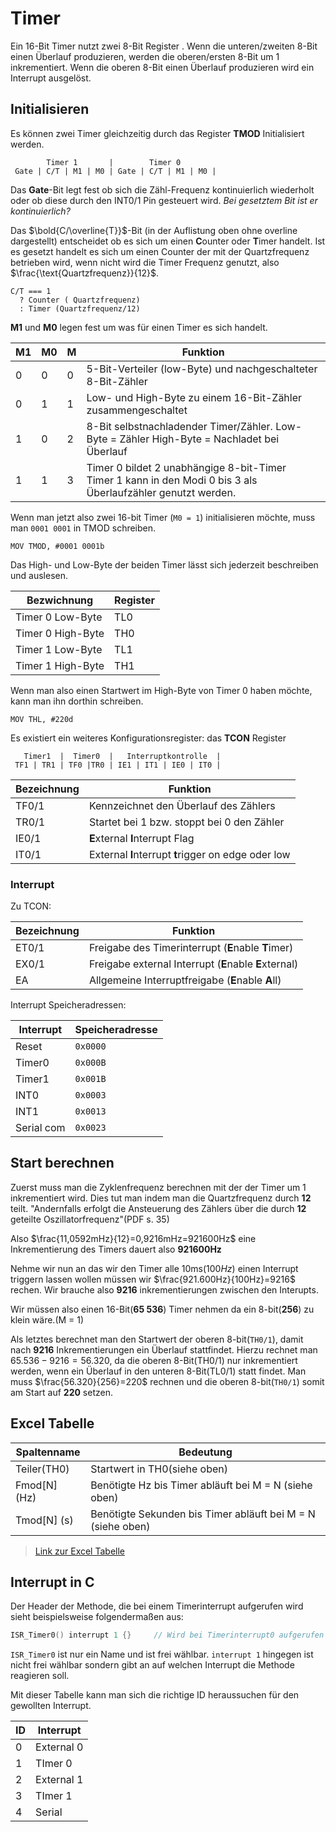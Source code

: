 # Timer

Ein 16-Bit Timer nutzt zwei 8-Bit Register . Wenn die unteren/zweiten 8-Bit einen Überlauf produzieren, werden die oberen/ersten 8-Bit um 1 inkrementiert. Wenn die oberen 8-Bit einen Überlauf produzieren wird ein Interrupt ausgelöst.

## Initialisieren

Es können zwei Timer gleichzeitig durch das Register **TMOD** Initialisiert werden.

```
        Timer 1       |        Timer 0 
 Gate | C/T | M1 | M0 | Gate | C/T | M1 | M0 |
```

Das **Gate**-Bit legt fest ob sich die Zähl-Frequenz kontinuierlich wiederholt oder ob diese durch den INT0/1 Pin gesteuert wird. *Bei gesetztem Bit ist er kontinuierlich?*

Das $\bold{C/\overline{T}}$-Bit (in der Auflistung oben ohne overline dargestellt) entscheidet ob es sich um einen **C**ounter oder **T**imer handelt. Ist es gesetzt handelt es sich um einen Counter der mit der Quartzfrequenz betrieben wird, wenn nicht wird die Timer Frequenz genutzt, also $\frac{\text{Quartzfrequenz}}{12}$.

```
C/T === 1 
  ? Counter ( Quartzfrequenz) 
  : Timer (Quartzfrequenz/12)
```

**M1** und **M0** legen fest um was für einen Timer es sich handelt.

| M1   | M0  | M  | Funktion                                                     |
| ---- | ---- | ----- | ------------------------------------------------------------ |
| 0    | 0    | 0   | 5-Bit-Verteiler (low-Byte) und nachgeschalteter 8-Bit-Zähler |
| 0    | 1    | 1   | Low- und High-Byte zu einem 16-Bit-Zähler zusammengeschaltet |
| 1    | 0    | 2   | 8-Bit selbstnachladender Timer/Zähler. Low-Byte = Zähler High-Byte = Nachladet bei Überlauf |
| 1    | 1    | 3   | Timer 0 bildet 2 unabhängige 8-bit-Timer<br>Timer 1 kann in den Modi 0 bis 3 als Überlaufzähler genutzt werden. |

Wenn man jetzt also zwei 16-bit Timer (`M0 = 1`) initialisieren möchte, muss man `0001 0001` in TMOD schreiben.

```assembly
MOV TMOD, #0001 0001b
```

Das High- und Low-Byte der beiden Timer lässt sich jederzeit beschreiben und auslesen.

| Bezwichnung       | Register |
| ----------------- | -------- |
| Timer 0 Low-Byte  | TL0      |
| Timer 0 High-Byte | TH0      |
| Timer 1 Low-Byte  | TL1      |
| Timer 1 High-Byte | TH1      |

Wenn man also einen Startwert im High-Byte von Timer 0 haben möchte, kann man ihn dorthin schreiben.

```assembly
MOV THL, #220d
```

Es existiert ein weiteres Konfigurationsregister: das **TCON** Register

```
   Timer1  |  Timer0  |   Interruptkontrolle  |
 TF1 | TR1 | TF0 |TR0 | IE1 | IT1 | IE0 | IT0 |
```

| Bezeichnung | Funktion                                             |
| ----------- | ---------------------------------------------------- |
| TF0/1       | Kennzeichnet den Überlauf des Zählers                |
| TR0/1       | Startet bei 1 bzw. stoppt bei 0 den Zähler           |
| IE0/1       | **E**xternal **I**nterrupt Flag                      |
| IT0/1       | External **I**nterrupt  **t**rigger on edge oder low |

### Interrupt

Zu TCON:

| Bezeichnung | Funktion                                              |
| ----------- | ----------------------------------------------------- |
| ET0/1       | Freigabe des Timerinterrupt (**E**nable **T**imer)    |
| EX0/1       | Freigabe external Interrupt (**E**nable **E**xternal) |
| EA          | Allgemeine Interruptfreigabe (**E**nable **A**ll)     |

Interrupt Speicheradressen:

| Interrupt  | Speicheradresse |
| ---------- | --------------- |
| Reset      | `0x0000`        |
| Timer0     | `0x000B`        |
| Timer1     | `0x001B`        |
| INT0       | `0x0003`        |
| INT1       | `0x0013`        |
| Serial com | `0x0023`        |

## Start berechnen

Zuerst muss man die Zyklenfrequenz berechnen mit der der Timer um 1 inkrementiert wird. Dies tut man indem man die Quartzfrequenz durch **12** teilt. "Andernfalls erfolgt die Ansteuerung des Zählers über die durch **12** geteilte Oszillatorfrequenz"(PDF s. 35)

Also $\frac{11,0592mHz}{12}=0,9216mHz=921600Hz​$ eine Inkrementierung des Timers dauert also **921600Hz**

Nehme wir nun an das wir den Timer alle 10ms($100Hz$) einen Interrupt triggern lassen wollen müssen wir $\frac{921.600Hz}{100Hz}=9216$ rechen. Wir brauche also **9216** inkrementierungen zwischen den Interupts.

Wir müssen also einen 16-Bit(**65 536**) Timer nehmen da ein 8-bit(**256**) zu klein wäre.(M = 1)

Als letztes berechnet man den Startwert der oberen 8-bit(`TH0/1`), damit nach **9216** Inkrementierungen ein Überlauf stattfindet. Hierzu rechnet man $65.536-9216=56.320$, da die oberen 8-Bit(TH0/1) nur inkrementiert werden, wenn ein Überlauf in den unteren 8-Bit(TL0/1) statt findet. Man muss $\frac{56.320}{256}=220$ rechnen und die oberen 8-bit(`TH0/1`) somit am Start auf **220** setzen.

## Excel Tabelle

| Spaltenname  | Bedeutung                                                   |
| ------------ | ----------------------------------------------------------- |
| Teiler(TH0)  | Startwert in TH0(siehe oben)                                |
| Fmod[N] (Hz) | Benötigte Hz bis Timer abläuft bei M = N (siehe oben)       |
| Tmod[N] (s)  | Benötigte Sekunden bis Timer abläuft bei M = N (siehe oben) |

> [Link zur Excel Tabelle](https://cdn.jannik.ml/Microcontroller-Timer-Frequenzen.xls)

## Interrupt in C

Der Header der Methode, die bei einem Timerinterrupt aufgerufen wird sieht beispielsweise folgendermaßen aus:

```C
ISR_Timer0() interrupt 1 {}		// Wird bei Timerinterrupt0 aufgerufen
```

`ISR_Timer0` ist nur ein Name und ist frei wählbar. `interrupt 1` hingegen ist nicht frei wählbar sondern gibt an auf welchen Interrupt die Methode reagieren soll.

Mit dieser Tabelle kann man sich die richtige ID heraussuchen für den gewollten Interrupt.

| ID   | Interrupt  |
| ---- | ---------- |
| 0    | External 0 |
| 1    | TImer 0    |
| 2    | External 1 |
| 3    | TImer 1    |
| 4    | Serial     |


